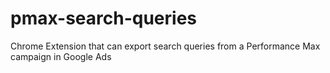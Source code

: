# pmax-search-queries
Chrome Extension that can export search queries from a Performance Max campaign in Google Ads
